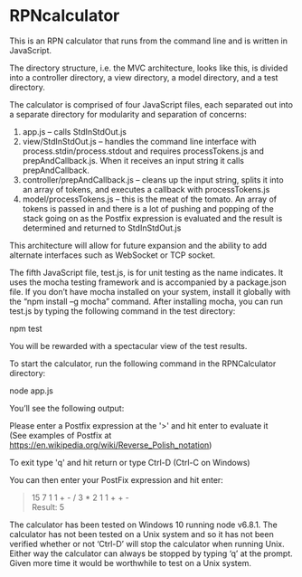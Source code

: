 # RPNcalculator

This is an RPN calculator that runs from the command line and is written in JavaScript.

The directory structure, i.e. the MVC architecture, looks like this, is divided into a controller directory, a view directory, a model directory, and a test directory.

The calculator is comprised of four JavaScript files, each separated out into a separate directory for modularity and separation of concerns:

1. app.js – calls StdInStdOut.js
2. view/StdInStdOut.js – handles the command line interface with process.stdin/process.stdout and requires processTokens.js and prepAndCallback.js. When it receives an input string it calls prepAndCallback.
3. controller/prepAndCallback.js – cleans up the input string, splits it into an array of tokens, and executes a callback with processTokens.js
4. model/processTokens.js – this is the meat of the tomato. An array of tokens is passed in and there is a lot of pushing and popping of the stack going on as the Postfix expression is evaluated and the result is determined and returned to StdInStdOut.js

This architecture will allow for future expansion and the ability to add alternate interfaces such as WebSocket or TCP socket.

The fifth JavaScript file, test.js, is for unit testing as the name indicates. It uses the mocha testing framework and is accompanied by a package.json file. If you don’t have mocha installed on your system, install it globally with the “npm install –g mocha” command. After installing mocha, you can run test.js by typing the following command in the test directory: 

npm test  

You will be rewarded with a spectacular view of the test results.

To start the calculator, run the following command in the RPNCalculator directory:

node app.js 

You’ll see the following output:
                                                                       
Please enter a Postfix expression at the '>' and hit enter to evaluate it            
(See examples of Postfix at https://en.wikipedia.org/wiki/Reverse_Polish_notation)   
                                                                                     
To exit type 'q' and hit return or type Ctrl-D (Ctrl-C on Windows) 
>

You can then enter your PostFix expression and hit enter: 
                                     
> 15 7 1 1 + - / 3 * 2 1 1 + + -                                                    
Result: 5                                                                            
> 

The calculator has been tested on Windows 10 running node v6.8.1. The calculator has not been tested on a Unix system and so it has not been verified whether or not ‘Ctrl-D’ will stop the calculator when running Unix. Either way the calculator can always be stopped by typing ‘q’ at the prompt. Given more time it would be worthwhile to test on a Unix system.



                                                                                 


        


